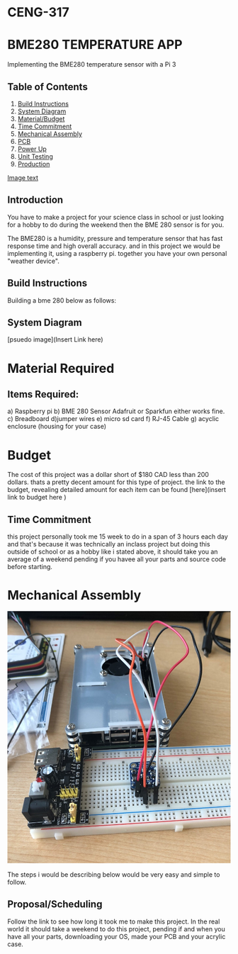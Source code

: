 # CENG-317

# BME280 TEMPERATURE APP
Implementing the BME280 temperature sensor with a Pi 3


## Table of Contents
1. [Build Instructions](#build-instructions)
2. [System Diagram](#Introduction-using-a-system-diagram)
3. [Material/Budget](#Bill-of-Materials/Budget)
4. [Time Commitment](#Time-Commitment)
5. [Mechanical Assembly](#Mechanical-Assembly)
6. [PCB](#PCB-Soldering)
7. [Power Up](#Power-Up)
8. [Unit Testing](#Unit-Testing)
9. [Production ](#Production-Testing)


[Image text](https://raw.githubusercontent.com/)

## Introduction 
You have to make a project for your science class in  school or just looking for a hobby to do during the weekend then the BME 280 sensor is for you. 

The BME280 is a humidity, pressure and temperature sensor that has fast response time and high overall accuracy. and in this project we would be implementing it, using a raspberry pi. together you have your own personal "weather device". 

## Build Instructions
Building a bme 280 below as follows:

## System Diagram
[psuedo image](Insert Link here)





# Material Required 

## Items Required: 
a) Raspberry pi
b) BME 280 Sensor Adafruit or Sparkfun either works fine.
c) Breadboard
d)jumper wires 
e) micro sd card
f) RJ-45 Cable
g) acyclic enclosure (housing for your case)

# Budget
The cost of this project was a dollar short of $180 CAD less than 200 dollars. thats a pretty decent amount for this type of project.
the link to the budget, revealing detailed amount for each item can be found [here](insert link to budget here ) 


## Time Commitment
this project personally took me 15 week to do in a span of 3 hours each day and that's because it was technically an inclass project but doing this outside of school or as a hobby like i stated above, it should take you an average of a weekend pending if you havee all your parts and source code before starting.

# Mechanical Assembly
![BreadBoard](https://raw.githubusercontent.com/sam9dadet/CENG-317/master/BME280%20image%20files%20and%20link/breadboard-rotated.jpg)


The steps i would be describing below would be very easy and simple to follow. 

## Proposal/Scheduling
Follow the link to see how long it took me to make this project. In the real world it should take a weekend to do this project, pending if and when you have all your parts, downloading your OS, made your PCB and your acrylic case. 

